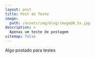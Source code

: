 ```yaml
---
layout: post
title: Post de Teste
image: 
  path: /assets/img/blog/image@0,5x.jpg
description: >
  Apenas um teste de postagem
sitemap: false
---
```


Algo postado para testes